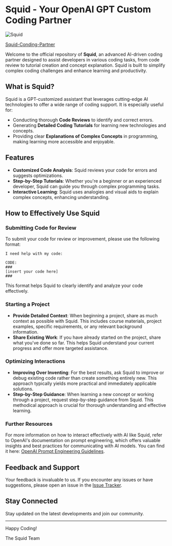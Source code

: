 # Squid - Your OpenAI GPT Custom Coding Partner
![Squid](https://github.com/theobonzi/Squid-Coding-Partner/assets/55917899/6fd06b99-4d77-4b8c-b760-0fa201e5f9c5)

[Squid-Conding-Partner](https://chat.openai.com/g/g-mkZbCnwTc-squid)

Welcome to the official repository of **Squid**, an advanced AI-driven coding partner designed to assist developers in various coding tasks, from code review to tutorial creation and concept explanation. Squid is built to simplify complex coding challenges and enhance learning and productivity.

## What is Squid?
Squid is a GPT-customized assistant that leverages cutting-edge AI technologies to offer a wide range of coding support. It is especially useful for:
- Conducting thorough **Code Reviews** to identify and correct errors.
- Generating **Detailed Coding Tutorials** for learning new technologies and concepts.
- Providing clear **Explanations of Complex Concepts** in programming, making learning more accessible and enjoyable.

## Features
- **Customized Code Analysis**: Squid reviews your code for errors and suggests optimizations.
- **Step-by-Step Tutorials**: Whether you're a beginner or an experienced developer, Squid can guide you through complex programming tasks.
- **Interactive Learning**: Squid uses analogies and visual aids to explain complex concepts, enhancing understanding.

## How to Effectively Use Squid

### Submitting Code for Review
To submit your code for review or improvement, please use the following format:

```plaintext
I need help with my code:

CODE:
###
[insert your code here]
###
```
This format helps Squid to clearly identify and analyze your code effectively.

### Starting a Project
- **Provide Detailed Context**: When beginning a project, share as much context as possible with Squid. This includes course materials, project examples, specific requirements, or any relevant background information.
- **Share Existing Work**: If you have already started on the project, share what you've done so far. This helps Squid understand your current progress and offer more targeted assistance.

### Optimizing Interactions
- **Improving Over Inventing**: For the best results, ask Squid to improve or debug existing code rather than create something entirely new. This approach typically yields more practical and immediately applicable solutions.
- **Step-by-Step Guidance**: When learning a new concept or working through a project, request step-by-step guidance from Squid. This methodical approach is crucial for thorough understanding and effective learning.

### Further Resources
For more information on how to interact effectively with AI like Squid, refer to OpenAI's documentation on prompt engineering, which offers valuable insights and best practices for communicating with AI models. You can find it here: [OpenAI Prompt Engineering Guidelines](https://platform.openai.com/docs/guides/prompt-engineering).

## Feedback and Support
Your feedback is invaluable to us. If you encounter any issues or have suggestions, please open an issue in the [Issue Tracker](https://github.com/theobonzi/Squid-Coding-Partner/issues).

## Stay Connected
Stay updated on the latest developments and join our community.

---

Happy Coding!

The Squid Team
